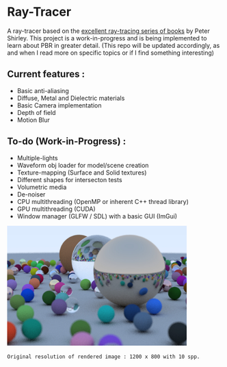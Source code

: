 # Ray-Tracer

A ray-tracer based on the [excellent ray-tracing series of books](https://github.com/RayTracing/raytracing.github.io) by Peter Shirley. This project is a work-in-progress and is being implemented to learn about PBR in greater detail. (This repo will be updated accordingly, as and when I read more on specific topics or if I find something interesting)

## Current features :
- Basic anti-aliasing
- Diffuse, Metal and Dielectric materials
- Basic Camera implementation
- Depth of field
- Motion Blur

## To-do (Work-in-Progress) : 
- Multiple-lights
- Waveform obj loader for model/scene creation
- Texture-mapping (Surface and Solid textures)
- Different shapes for intersecton tests
- Volumetric media
- De-noiser
- CPU multithreading (OpenMP or inherent C++ thread library)
- GPU multithreading (CUDA)
- Window manager (GLFW / SDL) with a basic GUI (ImGui)


<img src = "Ray-Tracer/Ray-Tracer/Ray-Tracer/res/Render_weekend.jpg" width = "420" height = "280">

    Original resolution of rendered image : 1200 x 800 with 10 spp. 

